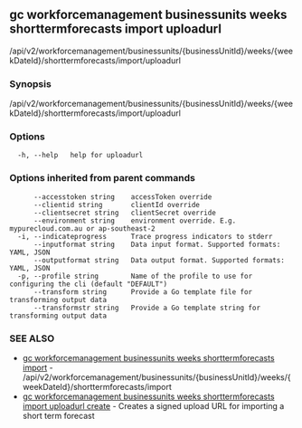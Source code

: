 ## gc workforcemanagement businessunits weeks shorttermforecasts import uploadurl

/api/v2/workforcemanagement/businessunits/{businessUnitId}/weeks/{weekDateId}/shorttermforecasts/import/uploadurl

### Synopsis

/api/v2/workforcemanagement/businessunits/{businessUnitId}/weeks/{weekDateId}/shorttermforecasts/import/uploadurl

### Options

```
  -h, --help   help for uploadurl
```

### Options inherited from parent commands

```
      --accesstoken string    accessToken override
      --clientid string       clientId override
      --clientsecret string   clientSecret override
      --environment string    environment override. E.g. mypurecloud.com.au or ap-southeast-2
  -i, --indicateprogress      Trace progress indicators to stderr
      --inputformat string    Data input format. Supported formats: YAML, JSON
      --outputformat string   Data output format. Supported formats: YAML, JSON
  -p, --profile string        Name of the profile to use for configuring the cli (default "DEFAULT")
      --transform string      Provide a Go template file for transforming output data
      --transformstr string   Provide a Go template string for transforming output data
```

### SEE ALSO

* [gc workforcemanagement businessunits weeks shorttermforecasts import](gc_workforcemanagement_businessunits_weeks_shorttermforecasts_import.html)	 - /api/v2/workforcemanagement/businessunits/{businessUnitId}/weeks/{weekDateId}/shorttermforecasts/import
* [gc workforcemanagement businessunits weeks shorttermforecasts import uploadurl create](gc_workforcemanagement_businessunits_weeks_shorttermforecasts_import_uploadurl_create.html)	 - Creates a signed upload URL for importing a short term forecast


